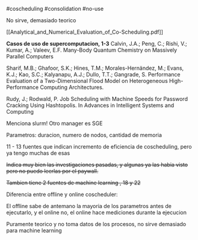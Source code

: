 #coscheduling 
#consolidation 
#no-use 

No sirve, demasiado teorico

[[Analytical_and_Numerical_Evaluation_of_Co-Scheduling.pdf]]

**Casos de uso de supercomputacion, 1-3**
Calvin, J.A.; Peng, C.; Rishi, V.; Kumar, A.; Valeev, E.F. Many-Body Quantum Chemistry on Massively Parallel Computers

Sharif, M.B.; Ghafoor, S.K.; Hines, T.M.; Morales-Hernändez, M.; Evans, K.J.; Kao, S.C.; Kalyanapu, A.J.; Dullo, T.T.; Gangrade, S. Performance Evaluation of a Two-Dimensional Flood Model on Heterogeneous High-Performance Computing Architectures.

Rudy, J.; Rodwald, P. Job Scheduling with Machine Speeds for Password Cracking Using Hashtopolis. In Advances in Intelligent Systems and Computing


Menciona slurm! Otro manager es SGE

Parametros: duracion, numero de nodos, cantidad de memoria


11 - 13 fuentes que indican incremento de eficiencia de coscheduling, pero ya tengo muchas de esas

~~Indica muy bien las investigaciones pasadas, y algunas ya las habia visto pero no puedo leerlas por el paywall.~~

~~Tambien tiene 2 fuentes de machine learning , 18 y 22~~


Diferencia entre offline y online coscheduler:

El offline sabe de antemano la mayoria de los parametros antes de ejecutarlo, y el online no, el online hace mediciones durante la ejecucion


Puramente teorico y no toma datos de los procesos, no sirve demasiado para machine learning